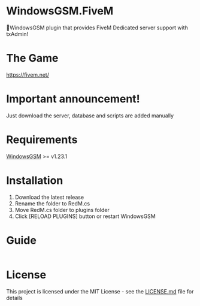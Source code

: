 # WindowsGSM.FiveM
🧩WindowsGSM plugin that provides FiveM Dedicated server support with txAdmin!

# The Game
https://fivem.net/

# Important announcement!
Just download the server, database and scripts are added manually

# Requirements
[WindowsGSM](https://github.com/WindowsGSM/WindowsGSM) >= v1.23.1

# Installation
  1. Download the latest release
  2. Rename the folder to RedM.cs
  3. Move RedM.cs folder to plugins folder
  4. Click [RELOAD PLUGINS] button or restart WindowsGSM
  
# Guide
<a href="https://docs.fivem.net/docs/server-manual/setting-up-a-server-vanilla/#windows">
  <img src=""></img>
</a>


# License
This project is licensed under the MIT License - see the <a href="https://github.com/IOxee/WindowsGSM.FiveM/blob/main/LICENSE">LICENSE.md</a> file for details
